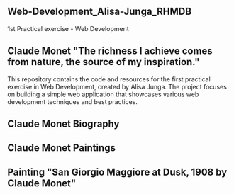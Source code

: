 ## Web-Development_Alisa-Junga_RHMDB
1st Practical exercise - Web Development
## Claude Monet "The richness I achieve comes from nature, the source of my inspiration."
This repository contains the code and resources for the first practical exercise in Web Development, created by Alisa Junga. The project focuses on building a simple web application that showcases various web development techniques and best practices.
## Claude Monet Biography        
## Claude Monet Paintings
## Painting "San Giorgio Maggiore at Dusk, 1908 by Claude Monet"